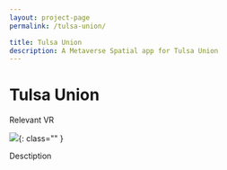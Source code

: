 ```yaml
---
layout: project-page
permalink: /tulsa-union/

title: Tulsa Union
description: A Metaverse Spatial app for Tulsa Union
---
```


# Tulsa Union
Relevant VR

![](/img/image.png){: class="" }

Desctiption
